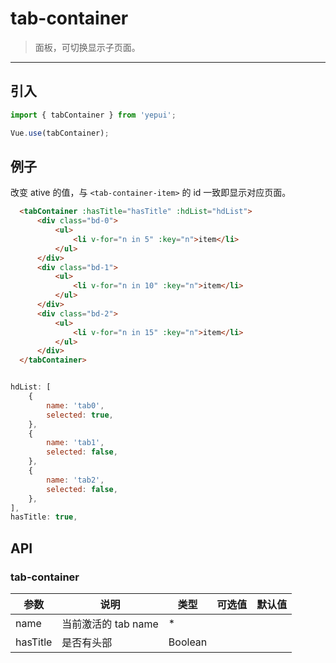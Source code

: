 # tab-container

> 面板，可切换显示子页面。

----------

## 引入

```javascript
import { tabContainer } from 'yepui';

Vue.use(tabContainer);
```

## 例子

改变 ative 的值，与 `<tab-container-item>` 的 id 一致即显示对应页面。

```html
  <tabContainer :hasTitle="hasTitle" :hdList="hdList">
      <div class="bd-0">
          <ul>
              <li v-for="n in 5" :key="n">item</li>
          </ul>
      </div>
      <div class="bd-1">
          <ul>
              <li v-for="n in 10" :key="n">item</li>
          </ul>
      </div>
      <div class="bd-2">
          <ul>
              <li v-for="n in 15" :key="n">item</li>
          </ul>
      </div>
  </tabContainer>
```

```js

hdList: [
    {
        name: 'tab0',
        selected: true,
    },
    {
        name: 'tab1',
        selected: false,
    },
    {
        name: 'tab2',
        selected: false,
    },
],
hasTitle: true,

```

## API
### tab-container

| 参数 | 说明 | 类型 | 可选值 | 默认值 |
|------|-------|---------|-------|--------|
| name | 当前激活的 tab name | * | | |
| hasTitle | 是否有头部 | Boolean | |  |
